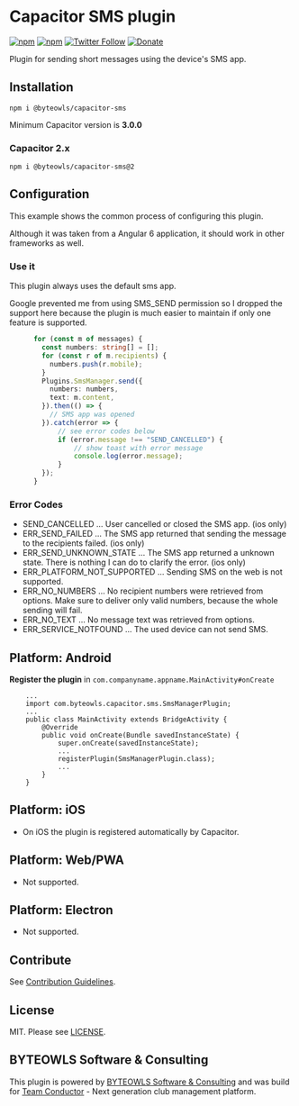 # Capacitor SMS plugin

[![npm](https://img.shields.io/npm/v/@byteowls/capacitor-sms.svg)](https://www.npmjs.com/package/@byteowls/capacitor-sms)
[![npm](https://img.shields.io/npm/dt/@byteowls/capacitor-sms.svg?label=npm%20downloads)](https://www.npmjs.com/package/@byteowls/capacitor-sms)
[![Twitter Follow](https://img.shields.io/twitter/follow/michaelowl_web.svg?style=social&label=Follow&style=flat-square)](https://twitter.com/michaelowl_web)
[![Donate](https://img.shields.io/badge/Donate-PayPal-green.svg)](https://www.paypal.me/moberwasserlechner)

Plugin for sending short messages using the device's SMS app.

## Installation

`npm i @byteowls/capacitor-sms`

Minimum Capacitor version is **3.0.0**

### Capacitor 2.x
`npm i @byteowls/capacitor-sms@2`

## Configuration

This example shows the common process of configuring this plugin.

Although it was taken from a Angular 6 application, it should work in other frameworks as well.

### Use it

This plugin always uses the default sms app.

Google prevented me from using SMS_SEND permission so I dropped the support
here because the plugin is much easier to maintain if only one feature is supported.

```typescript
      for (const m of messages) {
        const numbers: string[] = [];
        for (const r of m.recipients) {
          numbers.push(r.mobile);
        }
        Plugins.SmsManager.send({
          numbers: numbers,
          text: m.content,
        }).then(() => {
          // SMS app was opened
        }).catch(error => {
            // see error codes below
            if (error.message !== "SEND_CANCELLED") {
                // show toast with error message
                console.log(error.message);
            }
        });
      }
```

### Error Codes

* SEND_CANCELLED ... User cancelled or closed the SMS app. (ios only)
* ERR_SEND_FAILED ... The SMS app returned that sending the message to the recipients failed. (ios only)
* ERR_SEND_UNKNOWN_STATE ... The SMS app returned a unknown state. There is nothing I can do to clarify the error. (ios only)
* ERR_PLATFORM_NOT_SUPPORTED ... Sending SMS on the web is not supported.
* ERR_NO_NUMBERS ... No recipient numbers were retrieved from options. Make sure to deliver only valid numbers, because the whole sending will fail.
* ERR_NO_TEXT ... No message text was retrieved from options.
* ERR_SERVICE_NOTFOUND ... The used device can not send SMS.

## Platform: Android

**Register the plugin** in `com.companyname.appname.MainActivity#onCreate`

```
    ...
    import com.byteowls.capacitor.sms.SmsManagerPlugin;
    ...
    public class MainActivity extends BridgeActivity {
        @Override
        public void onCreate(Bundle savedInstanceState) {
            super.onCreate(savedInstanceState);
            ...
            registerPlugin(SmsManagerPlugin.class);
            ...
        }
    }
```

## Platform: iOS

- On iOS the plugin is registered automatically by Capacitor.

## Platform: Web/PWA

- Not supported.

## Platform: Electron

- Not supported.

## Contribute

See [Contribution Guidelines](https://github.com/moberwasserlechner/capacitor-sms/blob/master/.github/CONTRIBUTING.md).

## License

MIT. Please see [LICENSE](https://github.com/moberwasserlechner/capacitor-sms/blob/master/LICENSE).

## BYTEOWLS Software & Consulting

This plugin is powered by [BYTEOWLS Software & Consulting](https://byteowls.com) and was build for [Team Conductor](https://team-conductor.com/en/) - Next generation club management platform.
